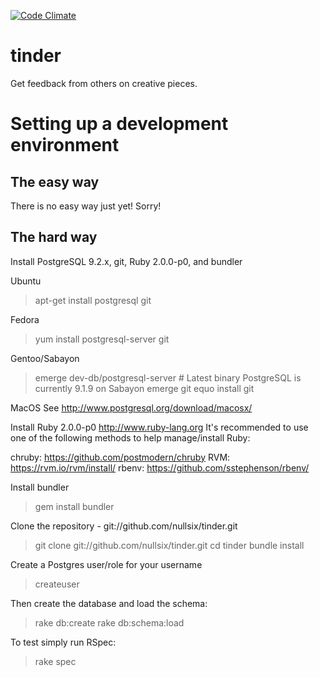 [![Code Climate](https://codeclimate.com/github/nullsix/tinder.png)](https://codeclimate.com/github/nullsix/tinder)

tinder
======

Get feedback from others on creative pieces.

Setting up a development environment
====================================

The easy way
------------
There is no easy way just yet! Sorry!

The hard way
------------

Install PostgreSQL 9.2.x, git, Ruby 2.0.0-p0, and bundler

Ubuntu
> apt-get install postgresql git

Fedora
> yum install postgresql-server git

Gentoo/Sabayon
> emerge dev-db/postgresql-server  # Latest binary PostgreSQL is currently 9.1.9 on Sabayon
> emerge git
> equo install git

MacOS
See http://www.postgresql.org/download/macosx/

Install Ruby 2.0.0-p0 http://www.ruby-lang.org
It's recommended to use one of the following methods to help manage/install Ruby:

chruby: https://github.com/postmodern/chruby
RVM: https://rvm.io/rvm/install/
rbenv: https://github.com/sstephenson/rbenv/

Install bundler
> gem install bundler

Clone the repository - git://github.com/nullsix/tinder.git
> git clone git://github.com/nullsix/tinder.git
> cd tinder
> bundle install

Create a Postgres user/role for your username
> createuser

Then create the database and load the schema:
> rake db:create
> rake db:schema:load

To test simply run RSpec:
> rake spec

